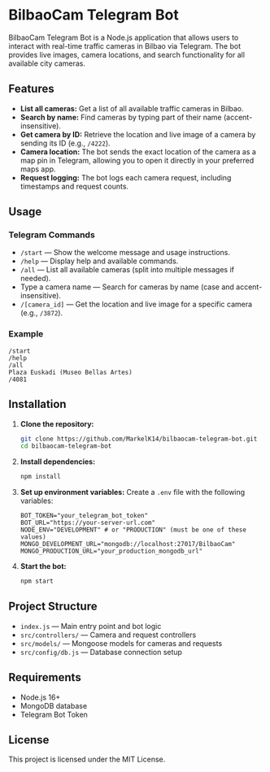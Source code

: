 # BilbaoCam Telegram Bot

BilbaoCam Telegram Bot is a Node.js application that allows users to interact with real-time traffic cameras in Bilbao via Telegram. The bot provides live images, camera locations, and search functionality for all available city cameras.

## Features

- **List all cameras:** Get a list of all available traffic cameras in Bilbao.
- **Search by name:** Find cameras by typing part of their name (accent-insensitive).
- **Get camera by ID:** Retrieve the location and live image of a camera by sending its ID (e.g., `/4222`).
- **Camera location:** The bot sends the exact location of the camera as a map pin in Telegram, allowing you to open it directly in your preferred maps app.
- **Request logging:** The bot logs each camera request, including timestamps and request counts.

## Usage

### Telegram Commands

- `/start` — Show the welcome message and usage instructions.
- `/help` — Display help and available commands.
- `/all` — List all available cameras (split into multiple messages if needed).
- Type a camera name — Search for cameras by name (case and accent-insensitive).
- `/[camera_id]` — Get the location and live image for a specific camera (e.g., `/3872`).

### Example

```
/start
/help
/all
Plaza Euskadi (Museo Bellas Artes)
/4081
```

## Installation

1. **Clone the repository:**
   ```sh
   git clone https://github.com/MarkelK14/bilbaocam-telegram-bot.git
   cd bilbaocam-telegram-bot
   ```
2. **Install dependencies:**
   ```sh
   npm install
   ```
3. **Set up environment variables:**
   Create a `.env` file with the following variables:
   ```env
   BOT_TOKEN="your_telegram_bot_token"
   BOT_URL="https://your-server-url.com"
   NODE_ENV="DEVELOPMENT" # or "PRODUCTION" (must be one of these values)
   MONGO_DEVELOPMENT_URL="mongodb://localhost:27017/BilbaoCam"
   MONGO_PRODUCTION_URL="your_production_mongodb_url"
   ```
4. **Start the bot:**
   ```sh
   npm start
   ```

## Project Structure

- `index.js` — Main entry point and bot logic
- `src/controllers/` — Camera and request controllers
- `src/models/` — Mongoose models for cameras and requests
- `src/config/db.js` — Database connection setup

## Requirements

- Node.js 16+
- MongoDB database
- Telegram Bot Token

## License

This project is licensed under the MIT License.